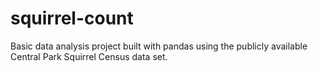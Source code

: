 # squirrel-count
Basic data analysis project built with pandas using the publicly available Central Park Squirrel Census data set. 
